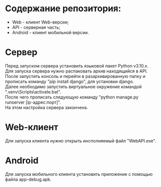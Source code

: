 <h1>Содержание репозитория:</h1>
<ul>
  <li>Web - клиент Web-версии;
  <li>API - серверная часть;
  <li>Android - клиент мобильной версии.
</ul>
<h1>Сервер</h1>
Перед запуском сервера установить языковой пакет Python v3.10.x.
<br>Для запуска сервера нужно распаковать архив находящийся в API. После запустить консоль и перейти в разархивированную папку и прописать команду "pip install django", для установки django.
<br>Далее необходимо запустить виртуальное окружение командой ".venv\Scripts\activate.bat".
<br>После чего прописать следующую команду "python manage.py runserver [ip-адрес:порт]".
<br>На этом настройка сервера закончена.
<h1>Web-клиент</h1>
Для запуска клиента нужно открыть инсполняемый файл "WebAPI.exe".
<h1>Android</h1>
Для запуска мобильного клиента установить приложение с помощью файла app-debug.apk.
